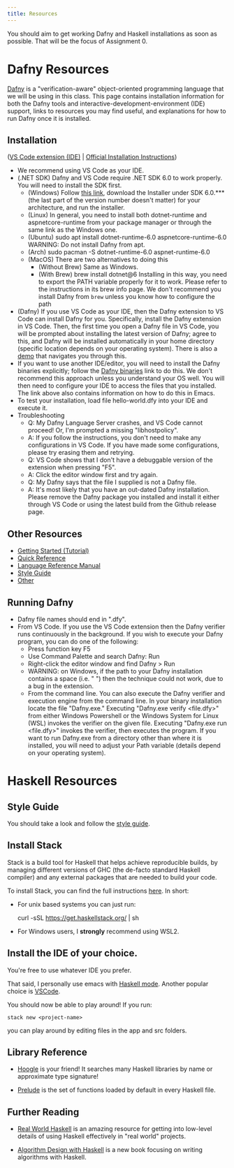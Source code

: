 ```yaml
---
title: Resources
---
```


You should aim to get working Dafny and Haskell installations as soon
as possible. That will be the focus of Assignment 0.

# Dafny Resources

[Dafny](https://dafny.org/) is a "verification-aware" object-oriented
programming language that we will be using in this class.  This page
contains installation information for both the Dafny tools and
interactive-development-environment (IDE) support, links to resources
you may find useful, and explanations for how to run Dafny once it is
installed.

 
## Installation
([VS Code extension (IDE)](https://marketplace.visualstudio.com/items?itemName=dafny-lang.ide-vscode) | [Official Installation Instructions](https://dafny.org/dafny/Installation))

* We recommend using VS Code as your IDE. 
* (.NET SDK) Dafny and VS Code require .NET SDK 6.0 to work properly. You will need to install the SDK first.
    - (Windows) Follow [this link](https://dotnet.microsoft.com/en-us/download/dotnet/6.0), download the Installer under SDK 6.0.*** (the last part of the version number doesn't matter) for your architecture, and run the installer. 
    - (Linux) In general, you need to install both dotnet-runtime and aspnetcore-runtime from your package manager or through the same link as the Windows one.
    - (Ubuntu) sudo apt install  dotnet-runtime-6.0 aspnetcore-runtime-6.0
      WARNING: Do not install Dafny from apt.
    - (Arch) sudo pacman -S dotnet-runtime-6.0 aspnet-runtime-6.0
    - (MacOS) There are two alternatives to doing this
        + (Without Brew) Same as Windows.
        + (With Brew) brew install dotnet@6 Installing in this way, you need to export the PATH variable properly for it to work. Please refer to the instructions in its brew info page. We don't recommend you install Dafny from `brew` unless you know how to configure the path
* (Dafny) If you use VS Code as your IDE, then the Dafny extension to VS Code can install Dafny for you.  Specifically, install the Dafny extension in VS Code.  Then, the first time you open a Dafny file in VS Code, you will be prompted about installing the latest version of Dafny; agree to this, and Dafny will be installed automatically in your home directory (specific location depends on your operating system). There is also a [demo](https://dafny.org/dafny/Installation#Visual-Studio-Code) that navigates you through this.
* If you want to use another IDE/editor, you will need to install the Dafny binaries explicitly; follow the [Dafny binaries](https://dafny.org/dafny/Installation#windows-binary) link to do this. We don't recommend this approach unless you understand your OS well.  You will then need to configure your IDE to access the files that you installed.  The link above also contains information on how to do this in Emacs.
* To test your installation, load file hello-world.dfy into your IDE and execute it.
* Troubleshooting
    - Q: My Dafny Language Server crashes, and VS Code cannot proceed! Or, I'm prompted a missing "libhostpolicy".
    - A: If you follow the instructions, you don't need to make any configurations in VS Code. If you have made some configurations, please try erasing them and retrying.
    - Q: VS Code shows that I don't have a debuggable version of the extension when pressing "F5".
    - A: Click the editor window first and try again.
    - Q: My Dafny says that the file I supplied is not a Dafny file.
    - A: It's most likely that you have an out-dated Dafny installation. Please remove the Dafny package you installed and install it either through VS Code or using the latest build from the Github release page.

 
## Other Resources

* [Getting Started (Tutorial)](https://dafny.org/latest/OnlineTutorial/guide)
* [Quick Reference](https://dafny.org/latest/QuickReference)
* [Language Reference Manual](https://dafny.org/latest/DafnyRef/DafnyRef)
* [Style Guide](https://dafny.org/latest/StyleGuide/Style-Guide)
* [Other](https://dafny.org/latest/toc)

## Running Dafny

* Dafny file names should end in ".dfy".
* From VS Code.  If you use the VS Code extension then the Dafny verifier runs continuously in the background.  If you wish to execute your Dafny program, you can do one of the following:
    - Press function key F5
    - Use Command Palette and search Dafny: Run
    - Right-click the editor window and find Dafny > Run
    - WARNING:  on Windows, if the path to your Dafny installation contains a space (i.e. " ") then the technique could not work, due to a bug in the extension.
    - From the command line.  You can also execute the Dafny verifier and execution engine from the command line.  In your binary installation locate the file "Dafny.exe."  Executing "Dafny.exe verify <file.dfy>" from either Windows Powershell or the Windows System for Linux (WSL) invokes the verifier on the given file.  Executing "Dafny.exe run <file.dfy>" invokes the verifier, then executes the program.  If you want to run Dafny.exe from a directory other than where it is installed, you will need to adjust your Path variable (details depend on your operating system).

# Haskell Resources

## Style Guide

You should take a look and follow the [style
guide](https://www.cs.umd.edu/class/spring2024/cmsc433/style.html).

## Install Stack

Stack is a build tool for Haskell that helps achieve reproducible
builds, by managing different versions of GHC (the de-facto standard
Haskell compiler) and any external packages that are needed to build
your code.

To install Stack, you can find the full instructions
[here](https://docs.haskellstack.org/en/stable/README/). In short:

- For unix based systems you can just run:

    curl -sSL https://get.haskellstack.org/ | sh

- For Windows users, I **strongly** recommend using WSL2. 

## Install the IDE of your choice.

You're free to use whatever IDE you prefer.

That said, I personally use emacs with [Haskell
mode](https://github.com/haskell/haskell-mode). Another popular choice
is [VSCode](https://code.visualstudio.com/).

You should now be able to play around!
If you run:

    stack new <project-name>

you can play around by editing files in the app and src folders.

## Library Reference

- [Hoogle](https://hoogle.haskell.org/) is your friend! It searches many
  Haskell libraries by name or approximate type signature!

- [Prelude](https://hackage.haskell.org/package/base-4.14.0.0/docs/Prelude.html)
  is the set of functions loaded by default in every Haskell file.

## Further Reading

- [Real World Haskell](http://book.realworldhaskell.org/) is an amazing
  resource for getting into low-level details of using Haskell effectively
  in "real world" projects.

- [Algorithm Design with Haskell](https://www.youtube.com/watch?v=JJv74IJUp4E)
  is a new book focusing on writing algorithms with Haskell.






